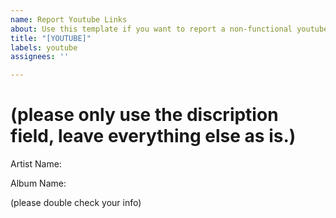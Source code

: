 ```yaml
---
name: Report Youtube Links
about: Use this template if you want to report a non-functional youtube link.
title: "[YOUTUBE]"
labels: youtube
assignees: ''

---
```


# (please only use the discription field, leave everything else as is.)

Artist Name:

Album Name:

(please double check your info)
